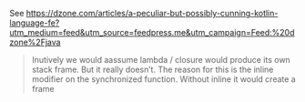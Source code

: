 See https://dzone.com/articles/a-peculiar-but-possibly-cunning-kotlin-language-fe?utm_medium=feed&utm_source=feedpress.me&utm_campaign=Feed:%20dzone%2Fjava
> Inutively we would aassume lambda / closure would produce its own stack frame. But it really doesn’t. The reason for this is the inline modifier on the synchronized function. Without inline it would create a frame